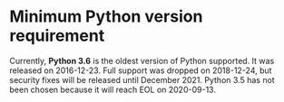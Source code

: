 # Minimum Python version requirement

Currently, **Python 3.6** is the oldest version of Python supported. It was released on 2016-12-23. Full support was dropped on 2018-12-24, but security fixes will be released until December 2021. Python 3.5 has not been chosen because it will reach EOL on 2020-09-13.

